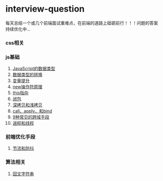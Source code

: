 # interview-question
每天总结一个或几个前端面试重难点，在前端的道路上砥砺前行！！！问题的答案持续优化中...

### css相关


### js基础
1. [JavaScript的数据类型](https://github.com/chudongyang/interview-question/blob/master/js/1.JavaScript%E6%95%B0%E6%8D%AE%E7%B1%BB%E5%9E%8B.md)
2. [数据类型的转换](https://github.com/chudongyang/interview-question/blob/master/js/2.%E6%95%B0%E6%8D%AE%E7%B1%BB%E5%9E%8B%E7%9A%84%E8%BD%AC%E6%8D%A2.md)
3. [变量提升](https://github.com/chudongyang/interview-question/blob/master/js/3.%E5%8F%98%E9%87%8F%E6%8F%90%E5%8D%87.md)
4. [new操作符原理](https://github.com/chudongyang/interview-question/blob/master/js/4.new%E6%93%8D%E4%BD%9C%E7%AC%A6%E5%8E%9F%E7%90%86.md)
5. [this指向](https://github.com/chudongyang/interview-question/blob/master/js/5.this%E6%8C%87%E5%90%91.md)
6. [闭包](https://github.com/chudongyang/interview-question/blob/master/js/6.%E9%97%AD%E5%8C%85.md)
7. [深拷贝和浅拷贝](https://github.com/chudongyang/interview-question/blob/master/js/7.%E6%B7%B1%E6%8B%B7%E8%B4%9D%E5%92%8C%E6%B5%85%E6%8B%B7%E8%B4%9D.md)
8. [call、apply、和bind](https://github.com/chudongyang/interview-question/blob/master/js/8.call%E3%80%81apply%E5%92%8Cbind.md)
9. [9种常见的跨域手段](https://github.com/chudongyang/interview-question/blob/master/js/9.%E5%B8%B8%E8%A7%81%E7%9A%84%E8%B7%A8%E5%9F%9F%E6%89%8B%E6%AE%B5.md)
10. [进程和线程](https://github.com/chudongyang/interview-question/blob/master/js/10.%E8%BF%9B%E7%A8%8B%E5%92%8C%E7%BA%BF%E7%A8%8B.md)

### 前端优化手段
1. [节流和防抖](https://github.com/chudongyang/interview-question/blob/master/performance/1.%E8%8A%82%E6%B5%81%E5%92%8C%E9%98%B2%E6%8A%96.md)

### 算法相关
1. [回文字符串]()
